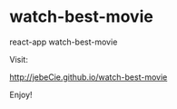 # watch-best-movie

react-app watch-best-movie

Visit:

http://jebeCie.github.io/watch-best-movie

Enjoy!

